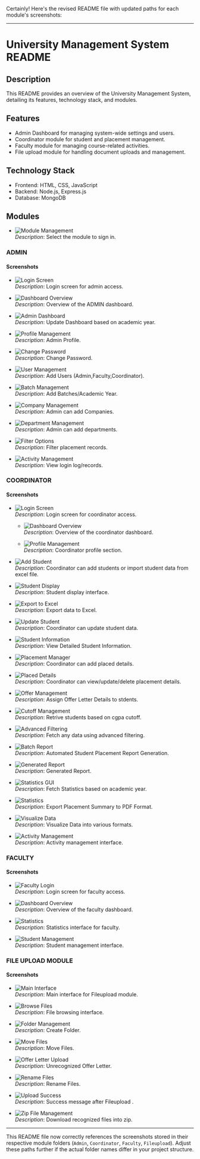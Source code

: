 Certainly! Here's the revised README file with updated paths for each module's screenshots:

---

# University Management System README

## Description
This README provides an overview of the University Management System, detailing its features, technology stack, and modules.

## Features
- Admin Dashboard for managing system-wide settings and users.
- Coordinator module for student and placement management.
- Faculty module for managing course-related activities.
- File upload module for handling document uploads and management.

## Technology Stack
- Frontend: HTML, CSS, JavaScript
- Backend: Node.js, Express.js
- Database: MongoDB

## Modules

- ![Module Management](screenshots/Admin/modules.png)  
  *Description*: Select the module to sign in.

### ADMIN

#### Screenshots
- ![Login Screen](screenshots/Admin/login.png)  
  *Description*: Login screen for admin access.

- ![Dashboard Overview](screenshots/Admin/dash.png)  
  *Description*: Overview of the ADMIN dashboard.

- ![Admin Dashboard](screenshots/Admin/admin-dash-dropdown.png)  
  *Description*: Update Dashboard based on academic year.

- ![Profile Management](screenshots/Admin/profile.png)  
  *Description*: Admin Profile.

- ![Change Password](screenshots/Admin/changepwd.png)  
  *Description*: Change Password.

- ![User Management](screenshots/Admin/user.png)  
  *Description*: Add Users (Admin,Faculty,Coordinator).

- ![Batch Management](screenshots/Admin/batch.png)  
  *Description*: Add Batches/Academic Year.

- ![Company Management](screenshots/Admin/company.png)  
  *Description*: Admin can add Companies.

- ![Department Management](screenshots/Admin/dept.png)  
  *Description*: Admin can add departments.

- ![Filter Options](screenshots/Admin/filter.png)  
  *Description*: Filter placement records.

- ![Activity Management](screenshots/Admin/actity.png)  
  *Description*: View login log/records.

### COORDINATOR

#### Screenshots
- ![Login Screen](screenshots/Coordinator/login.png)  
  *Description*: Login screen for coordinator access.

  - ![Dashboard Overview](screenshots/Coordinator/dash.png)  
  *Description*: Overview of the coordinator dashboard. 

  - ![Profile Management](screenshots/Coordinator/profile.png)  
  *Description*: Coordinator profile section.

- ![Add Student](screenshots/Coordinator/addstu.png)  
  *Description*: Coordinator can add students or import student data from excel file.


- ![Student Display](screenshots/Coordinator/studentdispl.png)  
  *Description*: Student display interface.
  
- ![Export to Excel](screenshots/Coordinator/expxls.png)  
  *Description*: Export data to Excel.

- ![Update Student](screenshots/Coordinator/updatestu.png)  
  *Description*: Coordinator can update student data.

  
- ![Student Information](screenshots/Coordinator/stuudentinfo.png)  
  *Description*: View Detailed Student Information.


- ![Placement Manager](screenshots/Coordinator/placmanager.png)  
  *Description*: Coordinator can add placed details.

- ![Placed Details](screenshots/Coordinator/placmanager2.png)  
  *Description*: Coordinator can view/update/delete placement details.
  
- ![Offer Management](screenshots/Coordinator/offer.png)  
  *Description*: Assign Offer Letter Details to stdents.


- ![Cutoff Management](screenshots/Coordinator/cutoff.png)  
  *Description*: Retrive students based on cgpa cutoff.

- ![Advanced Filtering](screenshots/Coordinator/advfilter.png)  
  *Description*: Fetch any data using advanced filtering.

- ![Batch Report](screenshots/Coordinator/batchreport.png)  
  *Description*: Automated Student Placement Report Generation.

- ![Generated Report](screenshots/Coordinator/excelstu.png)  
  *Description*: Generated Report.


- ![Statistics GUI](screenshots/Coordinator/statsgui.png)  
  *Description*: Fetch Statistics based on academic year.


- ![Statistics](screenshots/Coordinator/stats.png)  
  *Description*: Export Placement Summary to PDF Format.

- ![Visualize Data](screenshots/Coordinator/visualize.png)  
  *Description*: Visualize Data into various formats.

- ![Activity Management](screenshots/Coordinator/activity.png)  
  *Description*: Activity management interface.


### FACULTY

#### Screenshots
  
- ![Faculty Login](screenshots/Faculty/faciltylogin.png)  
  *Description*: Login screen for faculty access.

- ![Dashboard Overview](screenshots/Faculty/dash.png)  
  *Description*: Overview of the faculty dashboard.

- ![Statistics](screenshots/Faculty/stats.png)  
  *Description*: Statistics interface for faculty.

- ![Student Management](screenshots/Faculty/student.png)  
  *Description*: Student management interface.


### FILE UPLOAD MODULE

#### Screenshots
- ![Main Interface](screenshots/Fileupload/main.png)  
  *Description*: Main interface for Fileupload module.

- ![Browse Files](screenshots/Fileupload/browse.png)  
  *Description*: File browsing interface.

- ![Folder Management](screenshots/Fileupload/folder.png)  
  *Description*: Create Folder.


- ![Move Files](screenshots/Fileupload/move.png)  
  *Description*: Move Files.

- ![Offer Letter Upload](screenshots/Fileupload/offerletter.png)  
  *Description*: Unrecognized Offer Letter.

- ![Rename Files](screenshots/Fileupload/rename.png)  
  *Description*: Rename Files.

- ![Upload Success](screenshots/Fileupload/uploadsuccess.png)  
  *Description*: Success message after Fileupload
  .
- ![Zip File Management](screenshots/Fileupload/zip.png)  
  *Description*: Download recognized files into zip.

---

This README file now correctly references the screenshots stored in their respective module folders (`Admin`, `Coordinator`, `Faculty`, `Fileupload`). Adjust these paths further if the actual folder names differ in your project structure.
